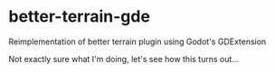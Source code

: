# better-terrain-gde
Reimplementation of better terrain plugin using Godot's GDExtension

Not exactly sure what I'm doing, let's see how this turns out...
